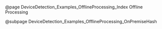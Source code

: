 @page DeviceDetection_Examples_OfflineProcessing_Index Offline Processing

@subpage DeviceDetection_Examples_OfflineProcessing_OnPremiseHash

